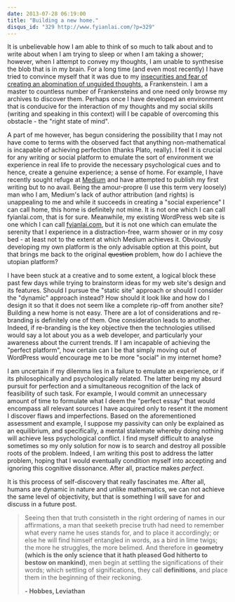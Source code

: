 ```yaml
---
date: 2013-07-28 06:19:00
title: "Building a new home."
disqus_id: "329 http://www.fyianlai.com/?p=329"
---
```


It is unbelievable how I am able to think of so much to talk about and to write about when I am trying to sleep or when I am taking a shower; however, when I attempt to convey my thoughts, I am unable to synthesise the blob that is in my brain. For a long time (and even most recently) I have tried to convince myself that it was due to my [insecurities and fear of creating an abomination of unguided thoughts](/2013/04/i-dont-care-really/), a Frankenstein. I am a master to countless number of Frankensteins and one need only browse my archives to discover them. Perhaps once I have developed an environment that is conducive for the interaction of my thoughts and my social skills (writing and speaking in this context) will I be capable of overcoming this obstacle - the "right state of mind".

<!--more-->

A part of me however, has begun considering the possibility that I may not have come to terms with the observed fact that anything non-mathematical is incapable of achieving perfection (thanks Plato, really). I feel it is crucial for any writing or social platform to emulate the sort of environment we experience in real life to provide the necessary psychological cues and to hence, create a genuine experience; a sense of home. For example, I have recently sought refuge at [Medium](http://www.medium.com) and have attempted to publish my first writing but to no avail. Being the amour-propre (I use this term very loosely) man who I am, Medium's lack of author attribution (and rights) is unappealing to me and while it succeeds in creating a "social experience" I can call home, this home is definitely not mine. It is not one which I can call fyianlai.com, that is for sure. Meanwhile, my existing WordPress web site is one which I can call [fyianlai.com](/), but it is not one which can emulate the serenity that I experience in a distraction-free, warm shower or in my cosy bed - at least not to the extent at which Medium achieves it. Obviously developing my own platform is the only advisable option at this point, but that brings me back to the original <del>question</del> problem, how do I achieve the utopian platform?

I have been stuck at a creative and to some extent, a logical block these past few days while trying to brainstorm ideas for my web site's design and its features. Should I pursue the "static site" approach or should I consider the "dynamic" approach instead? How should it look like and how do I design it so that it does not seem like a complete rip-off from another site? Building a new home is not easy. There are a lot of considerations and re-branding is definitely one of them. One consideration leads to another. Indeed, if re-branding is the key objective then the technologies utilised would say a lot about you as a web developer, and particularly your awareness about the current trends. If I am incapable of achieving the "perfect platform", how certain can I be that simply moving out of WordPress would encourage me to be more "social" in my internet home?

I am uncertain if my dilemma lies in a failure to emulate an experience, or if its philosophically and psychologically related. The latter being my absurd pursuit for perfection and a simultaneous recognition of the lack of feasibility of such task. For example, I would commit an unnecessary amount of time to formulate what I deem the "perfect essay" that would encompass all relevant sources I have acquired only to resent it the moment I discover flaws and imperfections. Based on the aforementioned assessment and example, I suppose my passivity can only be explained as an equilibrium, and specifically, a mental stalemate whereby doing nothing will achieve less psychological conflict. I find myself difficult to analyse sometimes so my only solution for now is to search and destroy all possible roots of the problem. Indeed, I am writing this post to address the latter problem, hoping that I would eventually condition myself into accepting and ignoring this cognitive dissonance. After all, practice makes _perfect_.

It is this process of self-discovery that really fascinates me. After all, humans are dynamic in nature and unlike mathematics, we can not achieve the same level of objectivity, but that is something I will save for and discuss in a future post.

> Seeing then that truth consisteth in the right ordering of names in our affirmations, a man that seeketh precise truth had need to remember what every name he uses stands for, and to place it accordingly; or else he will find himself entangled in words, as a bird in lime twigs; the more he struggles, the more belimed. And therefore in **geometry (which is the only science that it hath pleased God hitherto to bestow on mankind)**, men begin at settling the significations of their words; which settling of significations, they call **definitions**, and place them in the beginning of their reckoning.
>
> **- Hobbes, Leviathan**